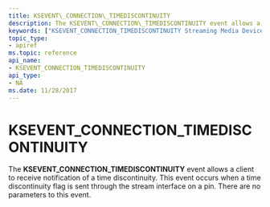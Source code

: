 ```yaml
---
title: KSEVENT\_CONNECTION\_TIMEDISCONTINUITY
description: The KSEVENT\_CONNECTION\_TIMEDISCONTINUITY event allows a client to receive notification of a time discontinuity. This event occurs when a time discontinuity flag is sent through the stream interface on a pin. There are no parameters to this event.
keywords: ["KSEVENT_CONNECTION_TIMEDISCONTINUITY Streaming Media Devices"]
topic_type:
- apiref
ms.topic: reference
api_name:
- KSEVENT_CONNECTION_TIMEDISCONTINUITY
api_type:
- NA
ms.date: 11/28/2017
---
```


# KSEVENT\_CONNECTION\_TIMEDISCONTINUITY


The **KSEVENT\_CONNECTION\_TIMEDISCONTINUITY** event allows a client to receive notification of a time discontinuity. This event occurs when a time discontinuity flag is sent through the stream interface on a pin. There are no parameters to this event.

 

 





